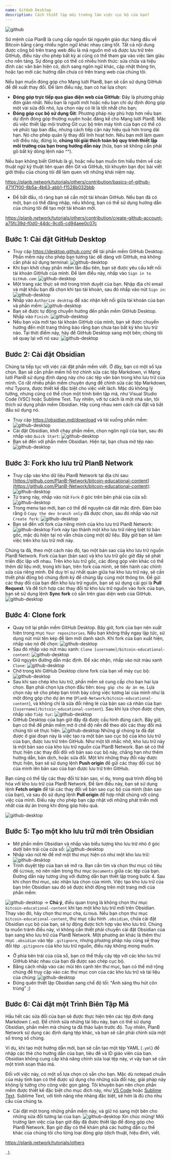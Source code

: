 ```yaml
---
name: GitHub Desktop
description: Cách thiết lập môi trường làm việc cục bộ của bạn?
---
```

![github](assets/cover.webp)

Sứ mệnh của PlanB là cung cấp nguồn tài nguyên giáo dục hàng đầu về Bitcoin bằng càng nhiều ngôn ngữ khác nhau càng tốt. Tất cả nội dung được công bố trên trang web đều là mã nguồn mở và được lưu trữ trên GitHub, điều này cho phép bất kỳ ai cũng có thể tham gia vào việc làm giàu cho nền tảng. Sự đóng góp có thể có nhiều hình thức: sửa chữa và hiệu đính các văn bản hiện có, dịch sang ngôn ngữ khác, cập nhật thông tin, hoặc tạo mới các hướng dẫn chưa có trên trang web của chúng tôi.

Nếu bạn muốn đóng góp cho Mạng lưới PlanB, bạn sẽ cần sử dụng GitHub để đề xuất thay đổi. Để làm điều này, bạn có hai lựa chọn:
- **Đóng góp trực tiếp qua giao diện web của GitHub**: Đây là phương pháp đơn giản nhất. Nếu bạn là người mới hoặc nếu bạn chỉ dự định đóng góp một vài sửa đổi nhỏ, lựa chọn này có lẽ là tốt nhất cho bạn;
- **Đóng góp cục bộ sử dụng Git**: Phương pháp này phù hợp hơn nếu bạn dự định đóng góp thường xuyên hoặc đáng kể cho Mạng lưới PlanB. Mặc dù việc thiết lập môi trường Git cục bộ trên máy tính của bạn có thể có vẻ phức tạp ban đầu, nhưng cách tiếp cận này hiệu quả hơn trong dài hạn. Nó cho phép quản lý thay đổi linh hoạt hơn. Nếu bạn mới làm quen với điều này, đừng lo, **chúng tôi giải thích toàn bộ quy trình thiết lập môi trường của bạn trong hướng dẫn này** (hứa, bạn sẽ không cần phải gõ bất kỳ dòng lệnh nào ^^).

Nếu bạn không biết GitHub là gì, hoặc nếu bạn muốn tìm hiểu thêm về các thuật ngữ kỹ thuật liên quan đến Git và GitHub, tôi khuyên bạn đọc bài viết giới thiệu của chúng tôi để làm quen với những khái niệm này.

https://planb.network/tutorials/others/contribution/basics-of-github-471f7f00-8b5a-4b63-abb1-f1528b032bbb



- Để bắt đầu, rõ ràng bạn sẽ cần một tài khoản GitHub. Nếu bạn đã có một, bạn có thể đăng nhập, nếu không, bạn có thể sử dụng hướng dẫn của chúng tôi để tạo một tài khoản mới.

https://planb.network/tutorials/others/contribution/create-github-account-a75fc39d-f0d0-44dc-9cd5-cd94aee0c07c



## Bước 1: Cài đặt GitHub Desktop

- Truy cập https://desktop.github.com/ để tải phần mềm GitHub Desktop. Phần mềm này cho phép bạn tương tác dễ dàng với GitHub, mà không cần phải sử dụng terminal:
![github-desktop](assets/1.webp)
- Khi bạn khởi chạy phần mềm lần đầu tiên, bạn sẽ được yêu cầu kết nối tài khoản GitHub của mình. Để làm điều này, nhấp vào `Sign in to GitHub.com`:
![github-desktop](assets/2.webp)
- Một trang xác thực sẽ mở trong trình duyệt của bạn. Nhập địa chỉ email và mật khẩu bạn đã chọn khi tạo tài khoản, sau đó nhấp vào nút `Sign in`:
![github-desktop](assets/3.webp)
- Nhấp vào `Authorize desktop` để xác nhận kết nối giữa tài khoản của bạn và phần mềm:
![github-desktop](assets/4.webp)
- Bạn sẽ được tự động chuyển hướng đến phần mềm GitHub Desktop. Nhấp vào `Finish`: ![github-desktop](assets/5.webp)
- Nếu bạn vừa mới tạo tài khoản GitHub của mình, bạn sẽ được chuyển hướng đến một trang thông báo rằng bạn chưa tạo bất kỳ kho lưu trữ nào. Tại thời điểm này, hãy để GitHub Desktop sang một bên; chúng tôi sẽ quay lại với nó sau: ![github-desktop](assets/6.webp)

## Bước 2: Cài đặt Obsidian

Chúng ta tiếp tục với việc cài đặt phần mềm viết. Ở đây, bạn có một số lựa chọn. Bạn sẽ cần phần mềm hỗ trợ chỉnh sửa các tệp Markdown, vì Mạng lưới PlanB sử dụng định dạng này cho các tệp văn bản trong kho lưu trữ của mình.
Có rất nhiều phần mềm chuyên dụng để chỉnh sửa các tệp Markdown, như Typora, được thiết kế đặc biệt cho việc viết lách. Mặc dù không lý tưởng, nhưng cũng có thể chọn một trình biên tập mã, như Visual Studio Code (VSC) hoặc Sublime Text. Tuy nhiên, với tư cách là một nhà văn, tôi thích sử dụng phần mềm Obsidian. Hãy cùng nhau xem cách cài đặt và bắt đầu sử dụng nó.
- Truy cập https://obsidian.md/download và tải xuống phần mềm: ![github-desktop](assets/7.webp)
- Cài đặt Obsidian, khởi chạy phần mềm, chọn ngôn ngữ của bạn, sau đó nhấp vào `Quick Start`: ![github-desktop](assets/8.webp)
- Bạn sẽ đến với phần mềm Obsidian. Hiện tại, bạn chưa mở tệp nào: ![github-desktop](assets/9.webp)

## Bước 3: Fork kho lưu trữ PlanB Network

- Truy cập vào kho dữ liệu PlanB Network tại địa chỉ sau: [https://github.com/PlanB-Network/bitcoin-educational-content](https://github.com/PlanB-Network/bitcoin-educational-content): ![github-desktop](assets/10.webp)
- Từ trang này, nhấp vào nút `Fork` ở góc trên bên phải của cửa sổ: ![github-desktop](assets/11.webp)
- Trong menu tạo mới, bạn có thể để nguyên cài đặt mặc định. Đảm bảo rằng ô `Copy the dev branch only` đã được chọn, sau đó nhấp vào nút `Create fork`: ![github-desktop](assets/12.webp)
- Bạn sẽ đến với fork của riêng mình của kho lưu trữ PlanB Network: ![github-desktop](assets/13.webp)
Fork này tạo thành một kho lưu trữ riêng biệt từ bản gốc, mặc dù hiện tại nó vẫn chứa cùng một dữ liệu. Bây giờ bạn sẽ làm việc trên kho lưu trữ mới này.

Chúng ta đã, theo một cách nào đó, tạo một bản sao của kho lưu trữ nguồn PlanB Network. Fork của bạn (bản sao) và kho lưu trữ gốc giờ đây sẽ phát triển độc lập với nhau. Trên kho lưu trữ gốc, các đóng góp viên khác có thể thêm dữ liệu mới, trong khi bạn, trên fork của mình, sẽ tiến hành các chỉnh sửa của riêng mình.
Để duy trì sự nhất quán giữa hai kho lưu trữ này, sẽ cần thiết phải đồng bộ chúng định kỳ để chúng lấy cùng một thông tin. Để gửi các thay đổi của bạn đến kho lưu trữ nguồn, bạn sẽ sử dụng cái gọi là **Pull Request**. Và để tích hợp các thay đổi từ kho lưu trữ nguồn vào fork của bạn, bạn sẽ sử dụng lệnh **Sync fork** có sẵn trên giao diện web của GitHub.
![github-desktop](assets/14.webp)

## Bước 4: Clone fork

- Quay trở lại phần mềm GitHub Desktop. Bây giờ, fork của bạn nên xuất hiện trong mục `Your repositories`. Nếu bạn không thấy ngay lập tức, sử dụng nút mũi tên kép để làm mới danh sách. Khi fork của bạn xuất hiện, nhấp vào nó để chọn:
![github-desktop](assets/15.webp)
- Sau đó nhấp vào nút màu xanh: `Clone [username]/bitcoin-educational-content`:
![github-desktop](assets/16.webp)
- Giữ nguyên đường dẫn mặc định. Để xác nhận, nhấp vào nút màu xanh `Clone`:
![github-desktop](assets/17.webp)
- Chờ trong khi GitHub Desktop clone fork của bạn về máy cục bộ:
![github-desktop](assets/18.webp)
- Sau khi sao chép kho lưu trữ, phần mềm sẽ cung cấp cho bạn hai lựa chọn. Bạn phải chọn lựa chọn đầu tiên: `Đóng góp cho dự án mẹ`. Lựa chọn này sẽ cho phép bạn trình bày công việc tương lai của mình như là một đóng góp cho dự án mẹ (`PlanB-Network/bitcoin-educational-content`), và không chỉ là sửa đổi riêng lẻ của bản sao cá nhân của bạn (`[username]/bitcoin-educational-content`). Sau khi lựa chọn được chọn, nhấp vào `Tiếp tục`: ![github-desktop](assets/19.webp)
- GitHub Desktop của bạn giờ đây đã được cấu hình đúng cách. Bây giờ, bạn có thể để phần mềm mở ở chế độ nền để theo dõi các thay đổi mà chúng tôi sẽ thực hiện.
![github-desktop](assets/20.webp)
Những gì chúng ta đã đạt được ở giai đoạn này là việc tạo ra một bản sao cục bộ của kho lưu trữ của bạn, được lưu trữ trên GitHub. Như một lời nhắc nhở, kho lưu trữ này là một bản sao của kho lưu trữ nguồn của PlanB Network. Bạn sẽ có thể thực hiện các thay đổi đối với bản sao cục bộ này, chẳng hạn như thêm hướng dẫn, bản dịch, hoặc sửa đổi. Một khi những thay đổi này được thực hiện, bạn sẽ sử dụng lệnh **Push origin** để gửi các thay đổi cục bộ của mình lên bản sao của bạn được lưu trữ trên GitHub.

Bạn cũng có thể lấy các thay đổi từ bản sao, ví dụ, trong quá trình đồng bộ hóa với kho lưu trữ của PlanB Network. Để làm điều này, bạn sẽ sử dụng lệnh **Fetch origin** để tải các thay đổi về bản sao cục bộ của mình (bản sao của bạn), và sau đó sử dụng lệnh **Pull origin** để hợp nhất chúng với công việc của mình. Điều này cho phép bạn cập nhật với những phát triển mới nhất của dự án trong khi đóng góp hiệu quả.

![github-desktop](assets/21.webp)
## Bước 5: Tạo một kho lưu trữ mới trên Obsidian

- Mở phần mềm Obsidian và nhấp vào biểu tượng kho lưu trữ nhỏ ở góc dưới bên trái của cửa sổ:
![github-desktop](assets/22.webp)
- Nhấp vào nút `Mở` để mở một thư mục hiện có như một kho lưu trữ: ![github-desktop](assets/23.webp)
- Trình duyệt tệp của bạn sẽ mở ra. Bạn cần tìm và chọn thư mục có tiêu đề `GitHub`, nó nên nằm trong thư mục `Documents` giữa các tệp của bạn. Đường dẫn này tương ứng với đường dẫn bạn thiết lập trong bước 4. Sau khi chọn thư mục, xác nhận lựa chọn của mình. Việc tạo kho lưu trữ của bạn trên Obsidian sau đó sẽ được khởi động trên một trang mới của phần mềm:

![github-desktop](assets/24.webp)
-> **Chú ý**, điều quan trọng là không chọn thư mục `bitcoin-educational-content` khi tạo một kho lưu trữ mới trên Obsidian. Thay vào đó, hãy chọn thư mục cha, `GitHub`. Nếu bạn chọn thư mục `bitcoin-educational-content`, thư mục cấu hình `.obsidian`, chứa cài đặt Obsidian cục bộ của bạn, sẽ tự động được tích hợp vào kho lưu trữ. Chúng ta muốn tránh điều này, vì không cần thiết phải chuyển cài đặt Obsidian của bạn sang kho lưu trữ của PlanB Network. Một phương án khác là thêm thư mục `.obsidian` vào tệp `.gitignore`, nhưng phương pháp này cũng sẽ thay đổi tệp `.gitignore` của kho lưu trữ nguồn, điều này không mong muốn.

- Ở phía bên trái của cửa sổ, bạn có thể thấy cây tệp với các kho lưu trữ GitHub khác nhau của bạn đã được sao chép cục bộ.
- Bằng cách nhấp vào các mũi tên cạnh tên thư mục, bạn có thể mở rộng chúng để truy cập vào các thư mục con của các kho lưu trữ và tài liệu của chúng:
![github-desktop](assets/25.webp)
- Đừng quên thiết lập Obsidian sang chế độ tối: "Ánh sáng thu hút côn trùng" ;)

## Bước 6: Cài đặt một Trình Biên Tập Mã
Hầu hết các sửa đổi của bạn sẽ được thực hiện trên các tệp định dạng Markdown (`.md`). Để chỉnh sửa những tài liệu này, bạn có thể sử dụng Obsidian, phần mềm mà chúng ta đã thảo luận trước đó. Tuy nhiên, PlanB Network sử dụng các định dạng tệp khác, và bạn sẽ cần phải chỉnh sửa một số trong số chúng.

Ví dụ, khi tạo một hướng dẫn mới, bạn sẽ cần tạo một tệp YAML (`.yml`) để nhập các thẻ cho hướng dẫn của bạn, tiêu đề và ID giáo viên của bạn. Obsidian không cung cấp khả năng chỉnh sửa loại tệp này, vì vậy bạn sẽ cần một trình soạn thảo mã.

Đối với việc này, có một số lựa chọn có sẵn cho bạn. Mặc dù notepad chuẩn của máy tính bạn có thể được sử dụng cho những sửa đổi này, giải pháp này không lý tưởng cho công việc gọn gàng. Tôi khuyên bạn nên chọn phần mềm được thiết kế đặc biệt cho mục đích này, như [VS Code](https://code.visualstudio.com/download) hoặc [Sublime Text](https://www.sublimetext.com/download). Sublime Text, với tính năng nhẹ nhàng đặc biệt, sẽ hơn là đủ cho nhu cầu của chúng ta.
- Cài đặt một trong những phần mềm này, và giữ nó sang một bên cho những sửa đổi tương lai của bạn. ![github-desktop](assets/26.webp)
Xin chúc mừng! Môi trường làm việc của bạn giờ đây đã được thiết lập để đóng góp cho PlanB Network. Bạn giờ đây có thể khám phá các hướng dẫn cụ thể khác của chúng tôi cho từng loại đóng góp (dịch thuật, hiệu đính, viết.

https://planb.network/tutorials/others

..).
